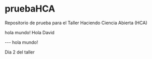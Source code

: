 # pruebaHCA
 Repositorio de prueba para el Taller Haciendo Ciencia Abierta (HCA)

hola mundo!
Hola David


  
--- hola mundo!

Día 2 del taller 


